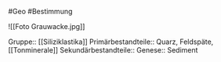 #Geo #Bestimmung 

![[Foto Grauwacke.jpg]]

Gruppe:: [[Siliziklastika]]
Primärbestandteile:: Quarz, Feldspäte, [[Tonminerale]]
Sekundärbestandteile::
Genese:: Sediment


